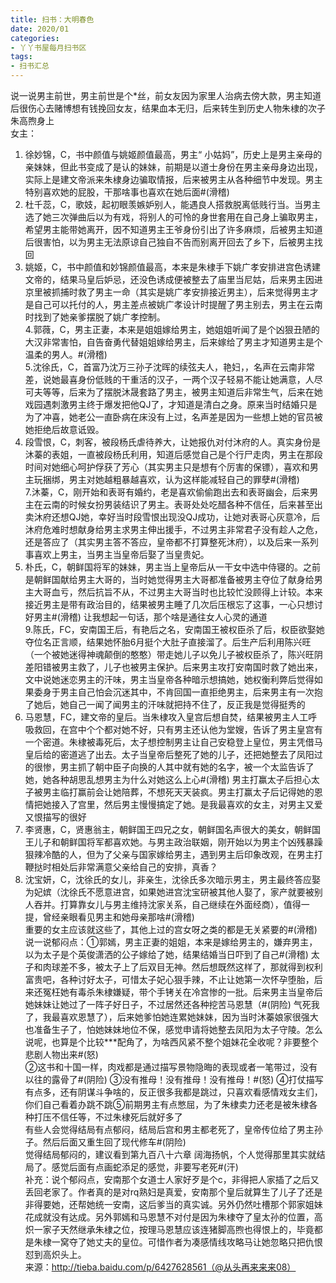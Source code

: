 ```yaml
---
title: 扫书：大明春色
date: 2020/01
categories:
- 丫丫书屋每月扫书区
tags:
- 扫书汇总
---
```



说一说男主前世，男主前世是个*丝，前女友因为家里人治病去傍大款，男主知道后很伤心去赌博想有钱挽回女友，结果血本无归，后来转生到历史人物朱棣的次子朱高煦身上  
女主：  
1. 徐妙锦，C，书中颜值与姚姬颜值最高，男主“ 小姑妈”，历史上是男主亲母的亲妹妹，但此书变成了是认的妹妹，前期是以道士身份在男主亲母身边出现，实际上是建文帝派来朱棣身边骗取情报，后来被男主从各种细节中发现。男主特别喜欢她的屁股，干那啥事也喜欢在她后面#(滑稽)  
2. 杜千蕊，C，歌妓，起初眼羡嫉妒别人，能遇良人搭救脱离低贱行当。当男主选了她三次弹曲后以为有戏，将别人的可怜的身世套用在自己身上骗取男主，希望男主能带她离开，因不知道男主王爷身份引出了许多麻烦，后被男主知道后很害怕，以为男主无法原谅自己独自不告而别离开回去了乡下，后被男主找回  
3. 姚姬，C，书中颜值和妙锦颜值最高，本来是朱棣手下姚广孝安排进宫色诱建文帝的，结果马皇后妒忌，还没色诱成便被整去了庙里当尼姑，后来男主因进京里被抓捕时救了男主一命（其实是姚广孝安排接近男主），后来觉得男主才是自己可以托付的人，男主差点被姚广孝设计时提醒了男主别去，男主在云南时找到了她亲爹摆脱了姚广孝控制。  
4.郭薇，C，男主正妻，本来是姐姐嫁给男主，她姐姐听闻了是个凶狠丑陋的大汉非常害怕，自告奋勇代替姐姐嫁给男主，后来嫁给了男主才知道男主是个温柔的男人。#(滑稽)  
5.沈徐氏，C，首富乃沈万三孙子沈晖的续弦夫人，艳妇，，名声在云南非常差，说她最喜身份低贱的干重活的汉子，一两个汉子轻易不能让她满意，人尽可夫等等，后来为了摆脱沐晟套路了男主，被男主知道后非常生气，后来在她戏园遇刺激男主终于爆发把他QJ了，才知道是清白之身。原来当时结婚只是为了冲喜，她老公一直卧病在床没有上过，名声差是因为一些想上她的官员被她拒绝后故意诋毁。  
6. 段雪恨，C，刺客，被段杨氏虐待养大，让她报仇对付沐府的人。真实身份是沐蓁的表姐，一直被段杨氏利用，知道后感觉自己是个行尸走肉，男主在那段时间对她细心呵护俘获了芳心（其实男主只是想有个厉害的保镖），喜欢和男主玩捆绑，男主对她越粗暴越喜欢，认为这样能减轻自己的罪孽#(滑稽)   
7.沐蓁，C，刚开始和表哥有婚约，老是喜欢偷偷跑出去和表哥幽会，后来男主在云南的时候女扮男装结识了男主。表哥处处吃醋各种不信任，后来甚至出卖沐府还想QJ她，幸好当时段雪恨出现没QJ成功，让她对表哥心灰意冷，后沐府危难时想献身给男主求男主伸出援手，不过男主非常君子没有趁人之危，还是答应了（其实男主答不答应，皇帝都不打算整死沐府），以及后来一系列事喜欢上男主，当男主当皇帝后娶了当皇贵妃。  
8. 朴氏，C，朝鲜国将军的妹妹，男主当上皇帝后从一干女中选中侍寝的。之前是朝鲜国献给男主大哥的，当时她觉得男主大哥都准备被男主夺位了献身给男主大哥血亏，然后抗旨不从，不过男主大哥当时也比较忙没顾得上计较。本来接近男主是带有政治目的，结果被男主睡了几次后压根忘了这事，一心只想讨好男主#(滑稽) 让我想起一句话，那个啥是通往女人心灵的通道  
9.陈氏，FC，安南国王后，有艳后之名，安南国王被权臣杀了后，权臣欲娶她夺位名正言顺，结果她怀胎6月挺个大肚子直接溜了。后生产后利用陈兴旺（一个被她迷得神魂颠倒的憨憨）带走她儿子以免儿子被权臣杀了，陈兴旺阴差阳错被男主救了，儿子也被男主保护。后来男主攻打安南国时救了她出来，文中说她迷恋男主的汗味，男主当皇帝各种暗示想搞她，她权衡利弊后觉得如果委身于男主自己怕会沉迷其中，不肯回国一直拒绝男主，后来男主有一次抱了她后，她自己一闻了闻男主的汗味就把持不住了，反正我是觉得挺秀的  
10. 马恩慧，FC，建文帝的皇后。当朱棣攻入皇宫后想自焚，结果被男主人工呼吸救回，在宫中个个都对她不好，只有男主还认他为堂嫂，告诉了男主皇宫有一个密道。朱棣被毒死后，太子想控制男主让自己安稳登上皇位，男主凭借马皇后给的密道逃了出去。太子当皇帝后整死了她的儿子，还把她整去了凤阳过的很惨，男主抓了朝中臣子向换的人其中就有她的名字，被一个太监告诉了她，她各种胡思乱想男主为什么对她这么上心#(滑稽) 男主打赢太子后担心太子被男主临打赢前会让她陪葬，不想死天天装疯。男主打赢太子后记得她的恩情把她接入了宫里，然后男主慢慢搞定了她。是我最喜欢的女主，对男主又爱又恨描写的很好  
11. 李贤惠，C，贤惠翁主，朝鲜国王四兄之女，朝鲜国名声很大的美女，朝鲜国王儿子和朝鲜国将军都喜欢她。与男主政治联姻，刚开始以为男主个凶残暴躁狠辣冷酷的人，但为了父亲与国家嫁给男主，遇到男主后印象改观，在男主打鞭挞时相处后非常满意父亲给自己的安排，真香？  
12. 沈宝妍，C，沈徐氏的女儿，非亲生，沈徐氏多次暗示男主，男主最终答应娶为妃嫔（沈徐氏不愿意进宫，如果她进宫沈宝研被其他人娶了，家产就要被别人吞并。打算靠女儿与男主维持沈家关系，自己继续在外面经商），值得一提，曾经亲眼看见男主和她母亲那啥#(滑稽)   
重要的女主应该就这些了，其他上过的宫女呀之类的都是无关紧要的#(滑稽)   
说一说郁闷点：①郭嫣，男主正妻的姐姐，本来是嫁给男主的，嫌弃男主，以为太子是个英俊潇洒的公子嫁给了她，结果结婚当日吓到了自己#(滑稽) 太子和肉球差不多，被太子上了后双目无神。然后想既然这样了，那就得到权利富贵吧，各种讨好太子，可惜太子妃心狠手辣，不止让她第一次怀孕堕胎，后来还冤枉她有毒杀朱棣嫌疑，带个手铐关在冷宫惨的一批。后来男主当皇帝后她妹妹让她过了一阵子好日子，不过居然还各种挖苦马恩慧（#(阴险) 气死我了，我最喜欢恩慧了），后来她爹怕她连累她妹妹，因为当时沐蓁娘家很强大也准备生子了，怕她妹妹地位不保，感觉申请将她整去凤阳为太子守陵。怎么说呢，也算是个比较***配角了，为啥西风紧不整个姐妹花全收呢？非要整个悲剧人物出来#(怒)   
②这书和十国一样，肉戏都是通过描写景物隐晦的表现或者一笔带过，没有以往的露骨了#(阴险) ③没有推母！没有推母！没有推母！#(怒) ④打仗描写有点多，还有阴谋斗争啥的，反正很多我都是跳过，只喜欢看感情戏女主们，你们自己看着办跳不跳⑤前期男主有点憋屈，为了朱棣卖力还老是被朱棣各种打压不信任等，不过朱棣死后就好多了  
有些人会觉得结局有点郁闷，结局后宫和男主都老死了，皇帝传位给了男主孙子。然后后面又重生回了现代修车#(阴险)   
觉得结局郁闷的，建议看到第九百八十六章 阔海扬帆，个人觉得那里其实就结局了。感觉后面有点画蛇添足的感觉，非要写老死#(汗)   
补充：说个郁闷点，安南那个女道士人家好歹是个c，非得把人家插了之后又丢回老家了。作者真的是对rq熟妇是真爱，安南那个皇后就算生了儿子了还是非得要她，还帮她统一安南，这后爹当的真实诚。另外仍然吐槽那个郭家姐妹花成就没有达成。另外郭嫣和马恩慧不对付是因为朱棣夺了皇太孙的位置，高炽一家子天然继承朱棣之位，按理马恩慧应该连猪脚高煦也得恨上的，毕竟都是朱棣一窝夺了她丈夫的皇位。可惜作者为凑感情线攻略马让她忽略只把仇恨怼到高炽头上。  
来源：http://tieba.baidu.com/p/6427628561（@从头再来来来08）  
